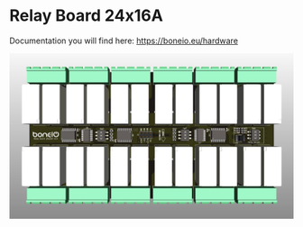 # Relay Board 24x16A

Documentation you will find here: https://boneio.eu/hardware

![RelayBoard](.resources/24x16A-v04-top.jpg?raw=true)
